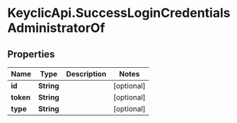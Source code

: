 # KeyclicApi.SuccessLoginCredentialsAdministratorOf

## Properties
Name | Type | Description | Notes
------------ | ------------- | ------------- | -------------
**id** | **String** |  | [optional] 
**token** | **String** |  | [optional] 
**type** | **String** |  | [optional] 


